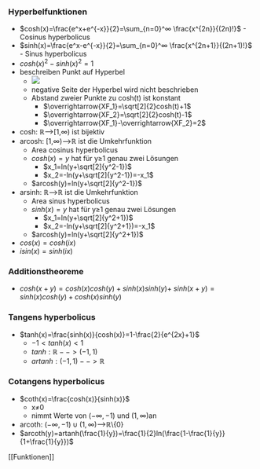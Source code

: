 ### Hyperbelfunktionen
+ $cosh(x)=\frac{e^x+e^{-x}}{2}=\sum_{n=0}^∞ \frac{x^{2n}}{(2n)!}$ - Cosinus hyperbolicus
+ $sinh(x)=\frac{e^x-e^{-x}}{2}=\sum_{n=0}^∞ \frac{x^{2n+1}}{(2n+1)!}$ - Sinus hyperbolicus
+ $cosh(x)^2-sinh(x)^2=1$
+ beschreiben Punkt auf Hyperbel
	+ ![](../../z_images/Pasted%20image%2020211202110007.png)
	+ negative Seite der Hyperbel wird nicht beschrieben
	+ Abstand zweier Punkte zu cosh(t) ist konstant
		+ $\overrightarrow{XF_1}=\sqrt[2]{2}cosh(t)+1$
		+ $\overrightarrow{XF_2}=\sqrt[2]{2}cosh(t)-1$
		+ $\overrightarrow{XF_1}-\overrightarrow{XF_2}=2$
+ cosh: ℝ-->\[1,∞) ist bijektiv
+ arcosh: \[1,∞)-->ℝ ist die Umkehrfunktion
	+ Area cosinus hyperbolicus
	+ $cosh(x)=y$ hat für y≥1 genau zwei Lösungen
		+ $x_1=ln(y+\sqrt[2]{y^2-1})$
		+ $x_2=-ln(y+\sqrt[2]{y^2-1})=-x_1$
	+ $arcosh(y)=ln(y+\sqrt[2]{y^2-1})$
+ arsinh: ℝ-->ℝ ist die Umkehrfunktion
	+ Area sinus hyperbolicus
	+ $sinh(x)=y$ hat für y≥1 genau zwei Lösungen
		+ $x_1=ln(y+\sqrt[2]{y^2+1})$
		+ $x_2=-ln(y+\sqrt[2]{y^2+1})=-x_1$
	+ $arcosh(y)=ln(y+\sqrt[2]{y^2+1})$
+ $cos(x)=cosh(ix$)
+ $isin(x)=sinh(ix)$

### Additionstheoreme
+ $cosh(x+y)=cosh(x)cosh(y)+sinh(x)sinh(y)$+ $sinh(x+y)=sinh(x)cosh(y)+cosh(x)sinh(y)$

### Tangens hyperbolicus
+ $tanh(x)=\frac{sinh(x)}{cosh(x)}=1-\frac{2}{e^{2x}+1}$
	+ $-1<tanh(x)<1$
	+ $tanh: ℝ-->(-1,1)$
	+ $artanh: (-1,1)--> ℝ$

###  Cotangens hyperbolicus
+ $coth(x)=\frac{cosh(x)}{sinh(x)}$
	+ x≠0
	+ nimmt Werte von $(-∞,-1)$ und $(1,∞)$an
+ arcoth: $(-∞,-1)∪(1,∞)$-->ℝ\\{0}
+ $arcoth(y)=artanh(\frac{1}{y})=\frac{1}{2}ln(\frac{1-\frac{1}{y}}{1+\frac{1}{y}})$

[[Funktionen]]